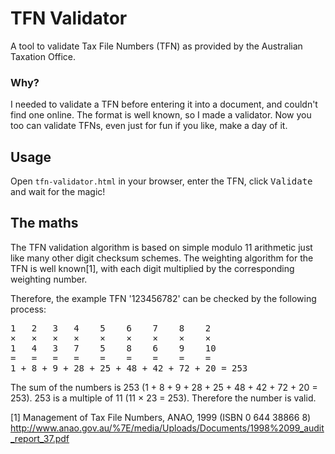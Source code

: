 # TFN Validator
A tool to validate Tax File Numbers (TFN) as provided by the Australian Taxation Office.

### Why?
I needed to validate a TFN before entering it into a document, and couldn't find one online. The format is well known, so I made a validator. Now you too can validate TFNs, even just for fun if you like, make a day of it.

## Usage
Open ````tfn-validator.html```` in your browser, enter the TFN, click <kbd>Validate</kbd> and wait for the magic!

## The maths
The TFN validation algorithm is based on simple modulo 11 arithmetic just like many other digit checksum schemes. The weighting algorithm for the TFN is well known[1], with each digit multiplied by the corresponding weighting number.

Therefore, the example TFN '123456782' can be checked by the following process:
<pre>
1   2   3   4    5    6    7    8    2
×   ×   ×   ×    ×    ×    ×    ×    ×
1   4   3   7    5    8    6    9    10
=   =   =   =    =    =    =    =    =
1 + 8 + 9 + 28 + 25 + 48 + 42 + 72 + 20 = 253
</pre>

The sum of the numbers is 253 (1 + 8 + 9 + 28 + 25 + 48 + 42 + 72 + 20 = 253). 253 is a multiple of 11 (11 × 23 = 253). Therefore the number is valid.

[1] Management of Tax File Numbers, ANAO, 1999 (ISBN 0 644 38866 8) http://www.anao.gov.au/%7E/media/Uploads/Documents/1998%2099_audit_report_37.pdf
